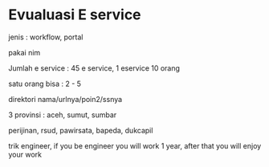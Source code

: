 # Evualuasi E service



jenis : workflow, portal

pakai nim

Jumlah e service : 45 e service, 1 eservice 10 orang

satu orang bisa : 2 - 5

direktori nama/urlnya/poin2/ssnya

3 provinsi : aceh, sumut, sumbar

perijinan, rsud, pawirsata, bapeda, dukcapil

trik engineer, if you be engineer you will work 1 year, after that you will enjoy your work